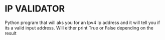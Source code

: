 
# IP VALIDATOR
Python program that will aks you for an Ipv4 Ip address and it will tell you if its a valid input address. Will either print True or False depending on the result